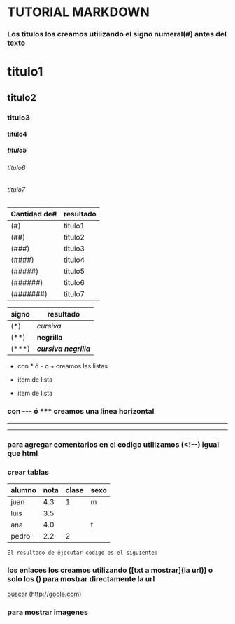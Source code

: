 # TUTORIAL MARKDOWN

### Los titulos los creamos utilizando el signo numeral(#) antes del texto
# titulo1 
## titulo2
### titulo3
#### titulo4
##### titulo5
###### titulo6
###### titulo7

Cantidad de# | resultado
---|---
(#) | titulo1
(##) | titulo2
(###) | titulo3
(####) | titulo4
(#####) | titulo5
(######) | titulo6
(#######) | titulo7

signo | resultado
---|---
(*) | *cursiva*
(**) | **negrilla**
(***) | ***cursiva negrilla***



* con * ó - o + creamos las listas
+ item de lista
- item de lista

### con --- ó *** creamos una linea horizontal
---
***

### para agregar comentarios en el codigo utilizamos (<!--) igual que html 
<!-- ESTO ES UN COMENTARIO -->  



### crear tablas
alumno | nota | clase |sexo
---|---|---|---
juan | 4.3 | 1 | m
luis | 3.5 |
ana | 4.0 | | f |
pedro | 2.2 | 2

~~~ 
El resultado de ejecutar codigo es el siguiente:
~~~
###  los enlaces los creamos utilizando ([txt a mostrar](la url)) o solo los () para mostrar directamente la url
[buscar](http://goole.com)
(http://goole.com)

### para mostrar imagenes
